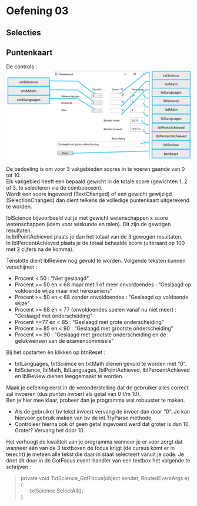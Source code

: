 # Oefening 03  
## Selecties  
## Puntenkaart

De controls :   
<img src="assets/oe3_1.png" width="660" >  

De bedoeling is om voor 3 vakgebieden scores in te voeren gaande van 0 tot 10.  
Elk vakgebied heeft een bepaald gewicht in de totale score (gewichten 1, 2 of 3, te selecteren via de comboboxen).  
Wordt een score ingevoerd (TextChanged)  of een gewicht gewijzigd (SelectionChanged) dan dient telkens de volledige puntenkaart uitgerekend te worden.  
  
lblScience bijvoorbeeld vul je met gewicht wetenschappen x score wetenschappen (idem voor wiskunde en talen).  Dit zijn de gewogen resultaten.  
In lblPointAchieved plaats je dan het totaal van de 3 gewogen resultaten.   
In lblPercentAchieved plaats je de totaal behaalde score (uiteraard op 100 met 2 cijfers na de komma).   
   
Tenslotte dient lblReview nog gevuld te worden.  Volgende teksten kunnen verschijnen :     
  * Procent < 50 : “Niet geslaagd”  
  * Procent >= 50 en < 68 maar met 1 of meer onvoldoendes : “Geslaagd op voldoende wijze maar met herexamens”  
  * Procent >= 50 en < 68 zonder onvoldoendes : “Geslaagd op voldoende wijze”  
  * Procent >= 68 en < 77 (onvoldoendes spelen vanaf nu niet meer) : “Geslaagd met onderscheiding”  
  * Procent >=77 en < 85 : “Geslaagd met grote onderscheiding”  
  * Procent >= 85 en < 90 : “Geslaagd met grootste onderscheiding”  
  * Procent >= 90 : “Geslaagd met grootste onderscheiding en de gelukwensen van de examencommissie”  
    
Bij het opstarten èn klikken op btnReset :   
  * txtLanguages, txtScience en txtMath dienen gevuld te worden met “0”.
  * lblScience, lblMath, lblLanguages, lblPointAchieved, lblPercentAchieved en lblReview dienen leeggemaakt te worden.  
  
Maak je oefening eerst in de veronderstelling dat de gebruiker alles correct zal invoeren (dus punten invoert als getal van 0 t/m 10).  
Ben je hier mee klaar, probeer dan je programma wat robuuster te maken.  
  * Als de gebruiker bv tekst invoert vervang de invoer dan door “0”.  Je kan hiervoor gebruik maken van bv de int.TryParse methode.  
  * Controleer hierna ook of geen getal ingevoerd werd dat groter is dan 10.  Groter?  Vervang het door 10.  
   
Het verhoogt de kwaliteit van je programma wanneer je er voor zorgt dat wanneer één van de 3 textboxen de focus krijgt (de cursus komt er in terecht) je meteen alle tekst die daar in staat selecteert vanuit je code.  Je doet dit door in de GotFocus event-handler van een textbox het volgende te schrijven :   
  
>  private void TxtScience_GotFocus(object sender, RoutedEventArgs e)  
>  {  
>  &nbsp;&nbsp;&nbsp;&nbsp;&nbsp;&nbsp;txtScience.SelectAll();  
>  }  

